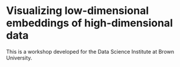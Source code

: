 # Visualizing low-dimensional embeddings of high-dimensional data

This is a workshop developed for the Data Science Institute at Brown University.
